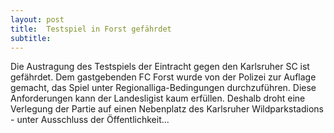 ```yaml
---
layout: post
title:  Testspiel in Forst gefährdet
subtitle:  
---
```


Die Austragung des Testspiels der Eintracht gegen den Karlsruher SC ist gefährdet. Dem gastgebenden FC Forst wurde von der Polizei zur Auflage gemacht, das Spiel unter Regionalliga-Bedingungen durchzuführen. Diese Anforderungen kann der Landesligist kaum erfüllen. Deshalb droht eine Verlegung der Partie auf einen Nebenplatz des Karlsruher Wildparkstadions - unter Ausschluss der Öffentlichkeit...


